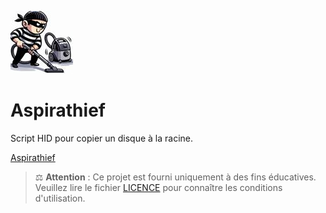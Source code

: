 ![logo](./logo.png) 
# Aspirathief
Script HID pour copier un disque à la racine. 

[Aspirathief](./Aspirathief)

> ⚖️ **Attention** : Ce projet est fourni uniquement à des fins éducatives.  
> Veuillez lire le fichier [LICENCE](./LICENCE) pour connaître les conditions d'utilisation.
